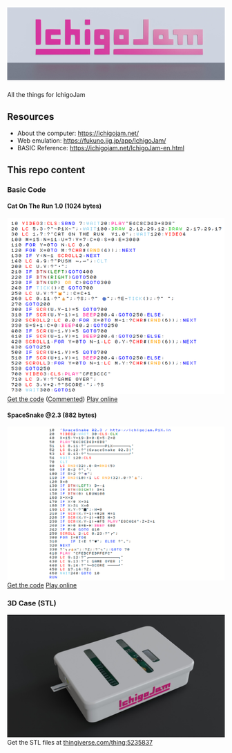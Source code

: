 # ![IchigoJam](ichigojam_header.jpg)

All the things for IchigoJam

## Resources

- About the computer: https://ichigojam.net/
- Web emulation: https://fukuno.jig.jp/app/IchigoJam/
- BASIC Reference: https://ichigojam.net/IchigoJam-en.html

## This repo content

### Basic Code

#### Cat On The Run 1.0 (1024 bytes)
![Cat On The Run Code](programs/cat-1.0.png)
[Get the code](programs/cat-1.0.bas) ([Commented](programs/cat-1.0-comments.bas))
[Play online](https://fukuno.jig.jp/app/IchigoJam/#10%20VIDEO3%3ACLS%3ASRND%207%3AWAIT20%3APLAY"E4C8CD4D%2B8D8"%0A20%20LC%205%2C3%3A%3F"~P1X~"%3B%3AWAIT100%3ADRAW%202%2C12%2C29%2C12%3ADRAW%202%2C17%2C29%2C17%0A30%20LC%201%2C7%3A%3F"CAT%20ON%20THE%20RUN%20%20V1.0"%3B%3AWAIT120%3AVIDEO4%0A100%20M%3D15%3AN%3D11%3AU%3D7%3AV%3D7%3AC%3D0%3AS%3D0%3AE%3D3000%0A110%20FOR%20Y%3D0TO%20N%3ALC%200%2C0%0A120%20FOR%20X%3D0TO%20M%3A%3FCHR%24(RND(4))%3B%3ANEXT%0A130%20IF%20Y<N-1%20SCROLL2%3ANEXT%0A140%20LC%204%2C9%3A%3F"PUSH%20←%2C→"%3B%3ACLT%0A200%20LC%20U%2CV%3A%3F"・"%3B%0A210%20IF%20BTN(LEFT)GOTO400%0A220%20IF%20BTN(RIGHT)GOTO500%0A230%20IF%20BTN(UP)%20OR%20C>8GOTO300%0A240%20IF%20TICK()>E%20GOTO700%0A250%20LC%20U%2CV%3A%3F"🐱"%3B%3AC%3DC%2B1%0A260%20LC%200%2C11%3A%3F"💰"%3B%3A%3FS%3B%3A%3F"%20🌀"%3B%3A%3FE-TICK()%3B%3A%3F"%20"%3B%0A270%20GOTO200%0A300%20IF%20SCR(U%2CV-1)%3D5%20GOTO700%0A310%20IF%20SCR(U%2CV-1)%3D1%20BEEP200%2C4%3AGOTO250%3AELSE%3A%0A320%20SCROLL2%3ALC%200%2C0%3AFOR%20X%3D0TO%20M-1%3A%3FCHR%24(RND(6))%3B%3ANEXT%0A330%20S%3DS%2B1%3AC%3D0%3ABEEP40%2C2%3AGOTO250%0A400%20IF%20SCR(U-1%2CV)%3D5%20GOTO700%0A410%20IF%20SCR(U-1%2CV)%3D1%20BEEP200%2C4%3AGOTO250%3AELSE%3A%0A420%20SCROLL1%3AFOR%20Y%3D0TO%20N-1%3ALC%200%2CY%3A%3FCHR%24(RND(6))%3B%3ANEXT%0A430%20GOTO250%0A500%20IF%20SCR(U%2B1%2CV)%3D5%20GOTO700%0A510%20IF%20SCR(U%2B1%2CV)%3D1%20BEEP200%2C4%3AGOTO250%3AELSE%3A%0A520%20SCROLL3%3AFOR%20Y%3D0TO%20N-1%3ALC%20M%2CY%3A%3FCHR%24(RND(6))%3B%3ANEXT%0A530%20GOTO250%0A700%20VIDEO3%3ACLS%3APLAY"CFEDCCC"%0A710%20LC%203%2CV%3A%3F"GAME%20OVER"%3B%0A720%20LC%203%2CV%2B2%3A%3F"SCORE%3A"%3B%3A%3FS%0A730%20WAIT300%3AGOTO10%0ARUN%0A)

#### SpaceSnake @2.3 (882 bytes)
![SpaceSnake Code](programs/space-snake-2.3.png)
[Get the code](programs/space-snake-2.3.bas)
[Play online](https://fukuno.jig.jp/app/IchigoJam/#10%20%20'SpaceSnake%20%402.3%20%2F%20http%3A%2F%2Fichigojam.P1X.in%0A20%20%20VIDEO2%3AWAIT%2030%3ACLS%3ACLK%0A40%20%20X%3D15%3AY%3D19%3AD%3D0%3AE%3D5%3AZ%3D0%0A50%20%20PLAY%22E4C8CD4D%2B8D8%22%0A51%20%20LC%208%2C11%3A%3F%22%E2%94%8F%E2%94%81%E2%94%81%E2%94%81%E2%94%81%E2%94%81%E2%94%81P1X%E2%94%81%E2%94%81%E2%94%81%E2%94%81%E2%94%81%E2%94%81%E2%94%93%22%0A52%20%20LC%208%2C12%3A%3F%22%E2%94%83SpaceSnake%20%402.3%E2%94%83%22%0A53%20%20LC%208%2C13%3A%3F%22%E2%94%97%E2%94%81%E2%94%81%E2%94%81%E2%94%81%E2%94%81%E2%94%81%E2%94%81%E2%94%81%E2%94%81%E2%94%81%E2%94%81%E2%94%81%E2%94%81%E2%94%81%E2%94%81%E2%94%9B%22%0A54%20%20WAIT%20120%3ACLS%0A70%20%20CLT%0A80%20%20LC%20RND(32)%2C0%3AR%3DRND(5)%0A90%20%20IF%20R%3C2%20%3F%22.%22%3B%0A100%20IF%20R%3E2%20%3F%22%F0%9F%91%BE%22%3B%0A110%20IF%20RND(10)%3C1%20LC%20RND(32)%2C0%3A%3F%22%F0%9F%92%B0%22%3B%0A120%20D%3D0%0A130%20IF%20BTN(LEFT)%20D%3D-1%0A140%20IF%20BTN(RIGHT)%20D%3D1%0A150%20IF%20BTN(0)%20LRUN100%0A160%20X%3DX%2BD%0A170%20IF%20X%3C0%20X%3D31%0A180%20IF%20X%3E31%20X%3D0%0A190%20LC%20X%2CY%3A%3F%22%E2%96%88%22%3B%3AH%3D0%0A210%20IF%20SCR(X%2CY-1)%3D%232E%20H%3D1%0A220%20IF%20SCR(X%2CY-1)%3D%23ED%20H%3D3%0A230%20IF%20SCR(X%2CY-1)%3D%23F5%20PLAY%22E8C4G4%22%3AZ%3DZ%2B1%0A240%20IF%20H%3E0%20E%3DE-H%3ABEEP%20400%0A242%20IF%20E%3C0%20GOTO%20410%0A250%20SCROLL%202%3ALC%200%2C23%3A%3F%22%E2%94%8F%22%3B%0A300%20FOR%20I%3D0TO4%0A310%20%20%20%20%20IF%20I%3CE%20%3F%22%E2%99%A5%22%3B%20ELSE%20%3F%22.%22%3B%0A320%20NEXT%0A330%20%3F%22%E2%94%93%E2%94%8F%F0%9F%92%B0x%22%3B%3A%3FZ%3B%3A%3F%22%E2%94%93%22%3B%3AGOTO%2070%0A410%20PLAY%20%22CFEDCFEDPFEF%3CC%3EC%22%0A420%20LC%209%2C12%3A%3F%22%E2%94%8F%E2%94%81%E2%94%81%E2%94%81%E2%94%81%E2%94%81%E2%94%81%E2%94%81%E2%94%81%E2%94%81%E2%94%81%E2%94%81%E2%94%93%22%0A430%20LC%209%2C13%3A%3F%22%E2%94%83%20GAME%20OVER%20%E2%94%83%22%0A440%20LC%209%2C14%3A%3F%22%E2%94%97%E2%94%81SCORE%20%E2%94%81%E2%94%81%E2%94%81%E2%94%81%E2%94%9B%22%0A450%20LC%2017%2C14%3A%3FZ%3B%0A460%20WAIT240%3AGOTO%2010%0A%3RUN%0A)

### 3D Case (STL)
![3D Case Render](3d_printed_case/ichigojam_case2.jpg)
Get the STL files at [thingiverse.com/thing:5235837](https://www.thingiverse.com/thing:5235837)

